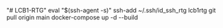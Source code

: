 "# LCB1-RTG" 
eval "$(ssh-agent -s)"
ssh-add ~/.ssh/id_ssh_rtg
lcb1rtg
git pull origin main
docker-compose up -d --build